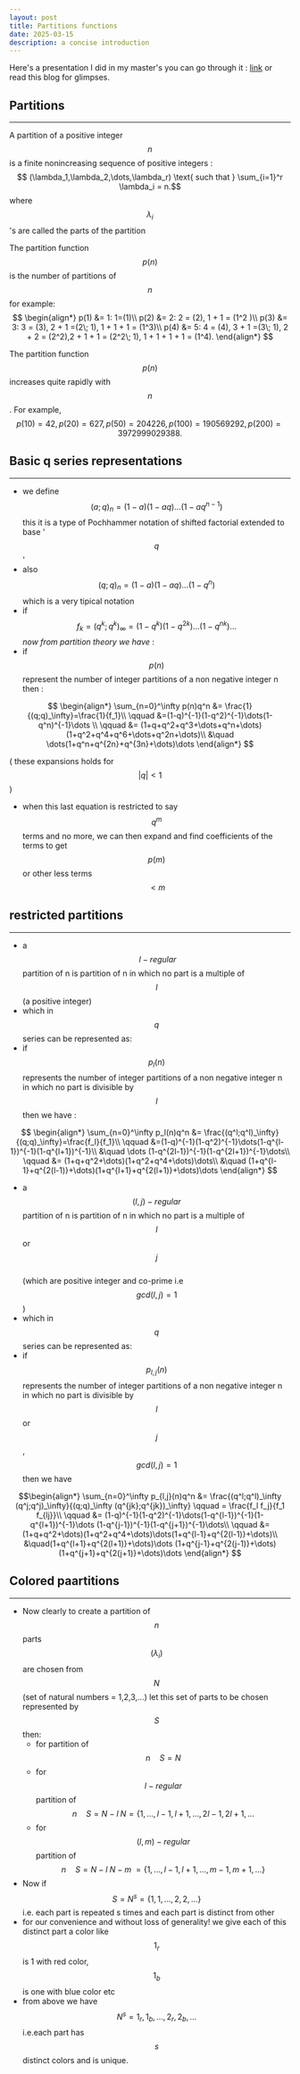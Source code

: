 ```yaml
---
layout: post
title: Partitions functions 
date: 2025-03-15
description: a concise introduction
---
```

Here's a presentation I did in my master's you can go through it : [link](https://yn37git.github.io/assets/pdf/Q_series__Ramanujan_s_functions_and_Overpartitions.pdf) 
or read this blog for glimpses.

## Partitions
---

A partition of a positive integer $$ n $$ is a finite nonincreasing
sequence of positive integers : 
$$ (\lambda_1,\lambda_2,\dots,\lambda_r) \text{ such that } 
\sum_{i=1}^r \lambda_i =  n.$$
where $$  \lambda_i $$'s  are called the parts of the partition 

 
The partition function $$  p(n)  $$ is the number of partitions
of $$  n  $$
for example: 
$$
\begin{align*}
p(1) &= 1: 1=(1)\\
p(2) &= 2: 2 = (2), 1 + 1 = (1^2 )\\
p(3) &= 3: 3 = (3), 2 + 1 =(2\; 1), 1 + 1 + 1 = (1^3)\\
p(4) &= 5: 4 = (4), 3 + 1 =(3\; 1), 2 + 2 = (2^2),2 + 1 + 1 = (2^2\; 1), 1 + 1 + 1 + 1 = (1^4).
\end{align*}
$$

The partition function $$ p(n) $$ increases quite rapidly with $$ n $$. For example, $$ p(10) =
42, p(20) = 627, p(50) = 204226, p(100) = 190569292, p(200) =3972999029388.$$

## Basic q series representations
---
- we define $$ (a;q)_n=(1-a)(1-aq)\dots (1-aq^{n-1}) $$
this it is a type of Pochhammer notation of shifted factorial extended to base '$$ q $$'
- also $$ (q;q)_n=(1-a)(1-aq)\dots (1-q^{n}) $$ which is a very tipical notation 
- if $$ f_k=(q^k;q^k)_\infty=(1-q^k)(1-q^{2k})\dots(1-q^{nk})\dots $$
*now from partition theory we have* :
-  if $$ p(n) $$ represent the number of integer partitions of a non negative integer n then :

$$
\begin{align*}
\sum_{n=0}^\infty p(n)q^n &= \frac{1}{(q;q)_\infty}=\frac{1}{f_1}\\
\qquad &=(1-q)^{-1}(1-q^2)^{-1}\dots(1-q^n)^{-1}\dots \\ 
\qquad &= (1+q+q^2+q^3+\dots+q^n+\dots)(1+q^2+q^4+q^6+\dots+q^2n+\dots)\\
&\quad \dots(1+q^n+q^{2n}+q^{3n}+\dots)\dots
\end{align*}
$$ 

  ( these expansions holds for $$ |q|<1 $$ )
- when this last equation is restricted to say $$ q^m $$ terms and no more, we can then expand and find coefficients of the terms to get $$ p(m) $$ or other less terms $$<m$$

## restricted partitions  
---

- a $$ \; l-regular $$ partition of n is partition of n in which no part is a multiple of $$ l $$ (a positive integer)
- which in $$ q $$ series can be represented as:
- if $$ p_l(n) $$ represents the number of integer partitions of a non negative integer n in which no part is divisible by $$ l $$ then we have :   

$$
\begin{align*}
\sum_{n=0}^\infty p_l(n)q^n &= \frac{(q^l;q^l)_\infty}{(q;q)_\infty}=\frac{f_l}{f_1}\\
\qquad &=(1-q)^{-1}(1-q^2)^{-1}\dots(1-q^{l-1})^{-1}(1-q^{l+1})^{-1}\\
&\quad \dots (1-q^{2l-1})^{-1}(1-q^{2l+1})^{-1}\dots\\ 
\qquad &= (1+q+q^2+\dots)(1+q^2+q^4+\dots)\dots\\
&\quad (1+q^{l-1}+q^{2(l-1)}+\dots)(1+q^{l+1}+q^{2(l+1)}+\dots)\dots
\end{align*}
$$

- a $$ (l,j)-regular $$ partition of n is partition of n in which no part is a multiple of $$ l $$ or $$ j $$  
(which are  positive integer and co-prime i.e $$ gcd(l,j)=1 $$)
- which in $$ q $$ series can be represented as:
- if $$ p_{l,j}(n) $$ represents the number of integer partitions of a non negative integer n in which no part is divisible by $$ l $$ or $$ j $$ , $$ gcd(l,j)=1 $$ then we have 

$$\begin{align*}
\sum_{n=0}^\infty p_{l,j}(n)q^n &= \frac{(q^l;q^l)_\infty (q^j;q^j)_\infty}{(q;q)_\infty (q^{jk};q^{jk})_\infty}
\qquad = \frac{f_l f_j}{f_1 f_{lj}}\\
\qquad &= (1-q)^{-1}(1-q^2)^{-1}\dots(1-q^{l-1})^{-1}(1-q^{l+1})^{-1}\dots (1-q^{j-1})^{-1}(1-q^{j+1})^{-1}\dots\\
\qquad &= (1+q+q^2+\dots)(1+q^2+q^4+\dots)\dots(1+q^{l-1}+q^{2(l-1)}+\dots)\\
&\quad(1+q^{l+1}+q^{2(l+1)}+\dots)\dots
     (1+q^{j-1}+q^{2(j-1)}+\dots)(1+q^{j+1}+q^{2(j+1)}+\dots)\dots
\end{align*}
$$ 

## Colored paartitions
---
- Now clearly to create a partition of $$ n $$ parts $$ (\lambda_i) $$ are chosen from $$ N $$ (set of natural numbers = 1,2,3,...)
let this set of parts to be chosen represented by $$ S $$ then:
  - for  partition of $$ n \quad S=N $$
  - for $$ l-regular $$ partition of $$ n\quad S = N - l \; N = \{1,\dots ,l-1,l+1,\dots,2l-1,2l+1,\dots$$
  - for $$ (l,m)-regular $$ partition of $$ n \quad S = N - l \; N - m \; = \{1,\dots ,l-1,l+1,\dots,m-1,m+1,\dots\} $$
- Now if $$ S=N^s=\{1,1,\dots,2,2,\dots\} $$ i.e. each part is repeated s times and each part is distinct from other 
- for our convenience and without loss of generality! we give each of this distinct part a color like 
$$ 1_r $$ is 1 with red color, $$ 1_b $$ is one with blue color etc
- from above we have $$ N^s={1_r,1_b,\dots,2_r,2_b,\dots}  $$ i.e.each part has $$ s $$ distinct colors and is unique.
  
